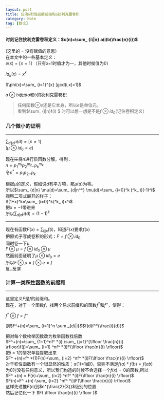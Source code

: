 ```yaml
---
layout: post
title: 反演&积性函数前缀和&狄利克雷卷积
category: Note
tag: [数论]
---
```


#### 时刻记住狄利克雷卷积定义：$c(n)=\sum_ {i\|n} a(i)b(\frac{n}{i})$  

(这里的 = 没有赋值的意思）  
在本文中的一些基本定义：  
$e(x)=[x=1]$  （只有x=1时值才为一，其他时候值为0）

$id_ k(x)=x^k$  

$\phi(x)=\sum_ {i=1}^{x} [gcd(i,x)=1]$

$a \otimes b$表示$a$和$b$的狄利克雷卷积  
>任何函数$\otimes e$还是它本身，所以$e$是单位元。  
看到$\sum_ {i|n}f(i) $ 时可以想一想是不是$f \otimes id_ 0$(记住卷积定义）  

### 几个微小的证明 

---
$\sum_ {d\|n}\mu(d)=[n=1]$  
($\mu \otimes id_ 0=e$)

现在<del>江</del>将$n$进行质因数分解，得到：  
$n=p_ 1^{m_ 1}p_ 2^{m_ 2}..p_ k^{m_ k}$  
令$n^*=p_ 1p_ 2..p_ k$  

根据$\mu$的定义，假如说$d$有平方项，那$\mu(d)$为零。  
所以$\sum_ {d|n} \mu(d)=\sum_ {d|n^*} \mu(d)=\sum_ {i=0}^k (^k_ i)(-1)^i$  
观察二项式展开的样子：  
$(1+x)^k=\sum_ {i=0}^k(^k_ i)x^i$  
把$x=-1$带进来  
所以$\sum_ {d|n} \mu(d)=(1-1)^k$

---
现在有函数$F(x)=\sum_ {i\|x} f(i)$，知道$F(x)$要求$f(x)$  
把原式子写成卷积的形式：$F=f \otimes id_ 0$  
同时卷一下$\mu$  
$F \otimes \mu = f \otimes id_ 0 \otimes \mu$  
然而前面证明了$\mu \otimes id_ 0=e$  
所以$F \otimes \mu=f \otimes e =f$  
反..反演  


### 计算一类积性函数的前缀和

---
这里定义$F$是$f$的前缀和。  
现在，对于一个函数$f$，找两个易求前缀和的函数$f^*$和$f^+$，使得：  

$f^* \otimes f =f^+$

则$F^+(n)=\sum_ {i=1}^n \sum _{d\|i}$$f(d)f^*(\frac{i}{d})$  

把对每个数枚举因数改为枚举因数找倍数  
$F^+(n)=\sum_ {1=1}^nf^ *(i) \sum_ {j=1}^{\lfloor \frac{n}{i} \rfloor}f(j)=\sum_ {i=1} ^nf^ *(i)F(\lfloor \frac{n}{i} \rfloor)$  
把$i=1$的情况单独提取出来  
$F^ +(n)=f^ *(1)F(n)+\sum_ {i=2} ^nf^ *(i)F(\lfloor \frac{n}{i} \rfloor)$  
对于积性函数有一个很显然的性质：$a(1)$=1或0，否则不满足$f(a) * f(b)=f(ab)$  
为0时没有任何意义，所以我们构造的时候不会选择一个$f(x)=0$的函数,所以  
$F^ +(n) = F(n)+\sum_ {i=2} ^nf^ *(i)F(\lfloor \frac{n}{i} \rfloor)$  
$F(n)=F^ +(n)-\sum_ {i=2} ^nf^ *(i)F(\lfloor \frac{n}{i} \rfloor)$  
这样先递推$F(n)$到$n^{\frac{2}{3}}$级别的位置  
然后记忆化一下 $F( \lfloor \frac{n}{i} \rfloor )$  
